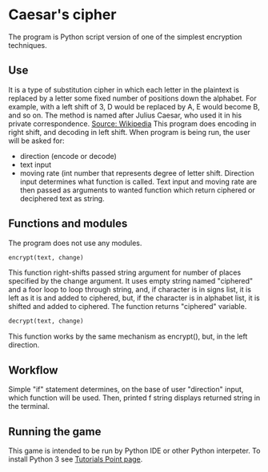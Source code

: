 # Caesar's cipher
The program is Python script version of one of the simplest encryption techniques.
## Use
It is a type of substitution cipher in which each letter in the plaintext is replaced by a letter some fixed number of positions down the alphabet. For example, with a left shift of 3, D would be replaced by A, E would become B, and so on. The method is named after Julius Caesar, who used it in his private correspondence. [Source: Wikipedia](https://en.wikipedia.org/wiki/Caesar_cipher)
This program does encoding in right shift, and decoding in left shift.
When program is being run, the user will be asked for:
- direction (encode or decode)
- text input 
- moving rate (int number that represents degree of letter shift.
Direction input determines what function is called. Text input and moving rate are then passed as arguments to wanted function which return ciphered or deciphered text as string.

## Functions and modules
The program does not use any modules.

```python
encrypt(text, change)
```
This function right-shifts passed string argument for number of places specified by the change argument. 
It uses empty string named "ciphered" and a foor loop to loop through string, and, if character is in signs list, it is left as it is and added to ciphered, but, if the character is in alphabet list, it is shifted and added to ciphered.
The function returns "ciphered" variable.

```python
decrypt(text, change)
```
This function works by the same mechanism as encrypt(), but, in the left direction.

## Workflow 
Simple "if" statement determines, on the base of user "direction" input, which function will be used. Then, printed f string displays returned string in the terminal.

## Running the game
This game is intended to be run by Python IDE or other Python interpeter. 
To install Python 3 see [Tutorials Point page](https://www.tutorialspoint.com/how-to-install-python-in-windows).
